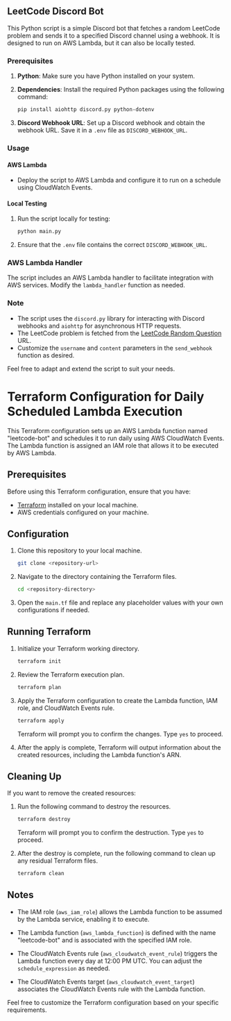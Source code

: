 ## LeetCode Discord Bot

This Python script is a simple Discord bot that fetches a random LeetCode problem and sends it to a specified Discord channel using a webhook. It is designed to run on AWS Lambda, but it can also be locally tested.

### Prerequisites

1. **Python**: Make sure you have Python installed on your system.

2. **Dependencies**: Install the required Python packages using the following command:

   ```bash
   pip install aiohttp discord.py python-dotenv
   ```

3. **Discord Webhook URL**: Set up a Discord webhook and obtain the webhook URL. Save it in a `.env` file as `DISCORD_WEBHOOK_URL`.

### Usage

#### AWS Lambda

- Deploy the script to AWS Lambda and configure it to run on a schedule using CloudWatch Events.

#### Local Testing

1. Run the script locally for testing:

   ```bash
   python main.py
   ```

2. Ensure that the `.env` file contains the correct `DISCORD_WEBHOOK_URL`.

### AWS Lambda Handler

The script includes an AWS Lambda handler to facilitate integration with AWS services. Modify the `lambda_handler` function as needed.

### Note

- The script uses the `discord.py` library for interacting with Discord webhooks and `aiohttp` for asynchronous HTTP requests.
- The LeetCode problem is fetched from the [LeetCode Random Question](https://leetcode.com/problems/random-one-question/) URL.
- Customize the `username` and `content` parameters in the `send_webhook` function as desired.

Feel free to adapt and extend the script to suit your needs.

# Terraform Configuration for Daily Scheduled Lambda Execution

This Terraform configuration sets up an AWS Lambda function named "leetcode-bot" and schedules it to run daily using AWS CloudWatch Events. The Lambda function is assigned an IAM role that allows it to be executed by AWS Lambda.

## Prerequisites

Before using this Terraform configuration, ensure that you have:

- [Terraform](https://www.terraform.io/) installed on your local machine.
- AWS credentials configured on your machine.

## Configuration

1. Clone this repository to your local machine.

   ```bash
   git clone <repository-url>
   ```

2. Navigate to the directory containing the Terraform files.

   ```bash
   cd <repository-directory>
   ```

3. Open the `main.tf` file and replace any placeholder values with your own configurations if needed.

## Running Terraform

1. Initialize your Terraform working directory.

   ```bash
   terraform init
   ```

2. Review the Terraform execution plan.

   ```bash
   terraform plan
   ```

3. Apply the Terraform configuration to create the Lambda function, IAM role, and CloudWatch Events rule.

   ```bash
   terraform apply
   ```

   Terraform will prompt you to confirm the changes. Type `yes` to proceed.

4. After the apply is complete, Terraform will output information about the created resources, including the Lambda function's ARN.

## Cleaning Up

If you want to remove the created resources:

1. Run the following command to destroy the resources.

   ```bash
   terraform destroy
   ```

   Terraform will prompt you to confirm the destruction. Type `yes` to proceed.

2. After the destroy is complete, run the following command to clean up any residual Terraform files.

   ```bash
   terraform clean
   ```

## Notes

- The IAM role (`aws_iam_role`) allows the Lambda function to be assumed by the Lambda service, enabling it to execute.

- The Lambda function (`aws_lambda_function`) is defined with the name "leetcode-bot" and is associated with the specified IAM role.

- The CloudWatch Events rule (`aws_cloudwatch_event_rule`) triggers the Lambda function every day at 12:00 PM UTC. You can adjust the `schedule_expression` as needed.

- The CloudWatch Events target (`aws_cloudwatch_event_target`) associates the CloudWatch Events rule with the Lambda function.

Feel free to customize the Terraform configuration based on your specific requirements.